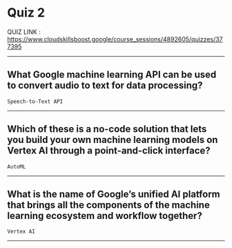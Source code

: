 # Quiz 2

QUIZ LINK : https://www.cloudskillsboost.google/course_sessions/4892605/quizzes/377395

---

## What Google machine learning API can be used to convert audio to text for data processing?

`Speech-to-Text API`

---

## Which of these is a no-code solution that lets you build your own machine learning models on Vertex AI through a point-and-click interface?

`AutoML`

---

## What is the name of Google’s unified AI platform that brings all the components of the machine learning ecosystem and workflow together?

`Vertex AI`

---
